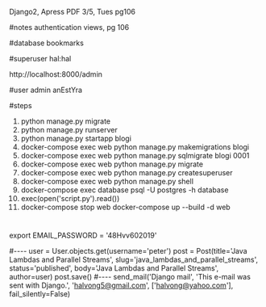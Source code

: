 Django2, Apress PDF
3/5, Tues
pg106

#notes
authentication views, pg 106

#database
bookmarks

#superuser
hal:hal

http://localhost:8000/admin

#user
admin
anEstYra

#steps
1. python manage.py migrate
2. python manage.py runserver
3. python manage.py startapp blogi
4. docker-compose exec web python manage.py makemigrations blogi 
5. docker-compose exec web python manage.py sqlmigrate blogi 0001
6. docker-compose exec web python manage.py migrate
7. docker-compose exec web python manage.py createsuperuser 
8. docker-compose exec web python manage.py shell 
9. docker-compose exec database psql -U postgres -h database
10. exec(open('script.py').read())
11. docker-compose stop web
    docker-compose up --build -d web


#
export EMAIL_PASSWORD = '48Hvv602019'

#----
user = User.objects.get(username='peter')
post = Post(title='Java Lambdas and Parallel Streams', slug='java_lambdas_and_parallel_streams', status='published', body='Java Lambdas and Parallel Streams', author=user)
post.save()
#----
send_mail('Django mail', 'This e-mail was sent with Django.', 'halvong5@gmail.com', ['halvong@yahoo.com'], fail_silently=False)
